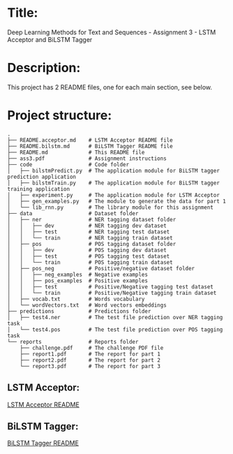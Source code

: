 # Title:

Deep Learning Methods for Text and Sequences - Assignment 3 - LSTM Acceptor and BiLSTM Tagger

# Description:

This project has 2 README files, one for each main section, see below.

# Project structure:
    .
    ├── README.acceptor.md    # LSTM Acceptor README file
    ├── README.bilstm.md      # BiLSTM Tagger README file
    ├── README.md             # This README file
    ├── ass3.pdf              # Assignment instructions
    ├── code                  # Code folder
    │   ├── bilstmPredict.py  # The application module for BiLSTM tagger prediction application
    │   ├── bilstmTrain.py    # The application module for BiLSTM tagger training application
    │   ├── experiment.py     # The application module for LSTM Acceptor
    │   ├── gen_examples.py   # The module to generate the data for part 1
    │   └── lib_rnn.py        # The library module for this assignment
    ├── data                  # Dataset folder
    │   ├── ner               # NER tagging dataset folder
    │   │   ├── dev           # NER tagging dev dataset
    │   │   ├── test          # NER tagging test dataset
    │   │   └── train         # NER tagging train dataset
    │   ├── pos               # POS tagging dataset folder
    │   │   ├── dev           # POS tagging dev dataset
    │   │   ├── test          # POS tagging test dataset
    │   │   └── train         # POS tagging train dataset
    │   ├── pos_neg           # Positive/negative dataset folder
    │   │   ├── neg_examples  # Negative examples
    │   │   ├── pos_examples  # Positive examples
    │   │   ├── test          # Positive/Negative tagging test dataset
    │   │   └── train         # Positive/Negative tagging train dataset
    │   ├── vocab.txt         # Words vocabulary
    │   └── wordVectors.txt   # Word vectors embeddings
    ├── predictions           # Predictions folder
    │   ├── test4.ner         # The test file prediction over NER tagging task
    │   └── test4.pos         # The test file prediction over POS tagging task
    └── reports               # Reports folder
        ├── challenge.pdf     # The challenge PDF file
        ├── report1.pdf       # The report for part 1
        ├── report2.pdf       # The report for part 2
        └── report3.pdf       # The report for part 3

## LSTM Acceptor:
[LSTM Acceptor README](./README.acceptor.md/ "LSTM Acceptor README")

## BiLSTM Tagger:
[BiLSTM Tagger README](./README.bilstm.md/ "BiLSTM Tagger README")
